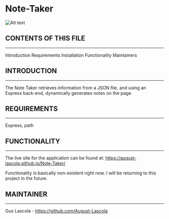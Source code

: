 # Note-Taker

![Alt text](Assets/images/ss.png)
## CONTENTS OF THIS FILE
-------------
Introduction
Requirements
Installation
Functionality
Maintainers

## INTRODUCTION
---------------
The Note Taker retrieves information from a JSON file, and using an Express back-end, dynamically generates notes on the page. 

## REQUIREMENTS
--------------
Express, path 


## FUNCTIONALITY
----------------
The live site for the application can be found at: https://august-lascola.github.io/Note-Taker/

Functionality is basically non-existent right now. I will be returning to this project in the future. 

## MAINTAINER
-------------
Gus Lascola - https://github.com/August-Lascola
